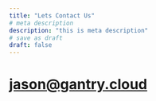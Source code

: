 ```yaml
---
title: "Lets Contact Us"
# meta description
description: "this is meta description"
# save as draft
draft: false
---
```


# jason@gantry.cloud